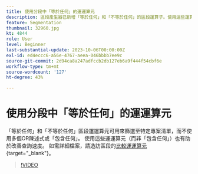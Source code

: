 ```yaml
---
title: 使用分段中「等於任何」的運運算元
description: 區段產生器已新增「等於任何」和「不等於任何」的區段運算子。使用這些運算子篩選至特定項目清單，而不使用多個 OR 陳述式或包含任何。使用這些運算子 (而不使用包含任何) 也有助於改善查詢速度。
feature: Segmentation
thumbnail: 32960.jpg
kt: 4844
role: User
level: Beginner
last-substantial-update: 2023-10-06T00:00:00Z
exl-id: ed4eccc6-a56e-4767-aeea-046bbbb7ee9c
source-git-commit: 2d94ca8a247adfccb2db127eb6a9f444f54cbf6e
workflow-type: tm+mt
source-wordcount: '127'
ht-degree: 43%

---
```


# 使用分段中「等於任何」的運運算元

「等於任何」和「不等於任何」區段運運算元可用來篩選至特定專案清單，而不使用多個OR陳述式或「包含任何」。 使用這些運運算元（而非「包含任何」）也有助於改善查詢速度。 如需詳細檔案，請造訪區段的[比較運運算元](https://experienceleague.adobe.com/docs/analytics/components/segmentation/segment-reference/seg-operators.html?lang=zh-Hant){target="_blank"}。

>[!VIDEO](https://video.tv.adobe.com/v/32960/?quality=12&learn=on)
